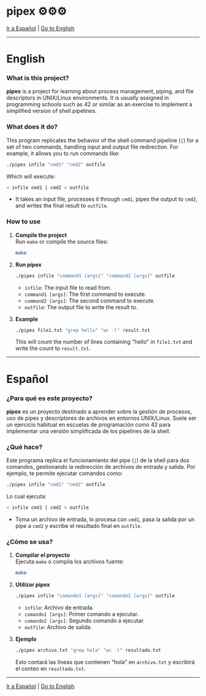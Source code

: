 # pipex ⚙️⚙️⚙️

[Ir a Español](#español) | [Go to English](#english)

---

# English

### What is this project?

**pipex** is a project for learning about process management, piping, and file descriptors in UNIX/Linux environments. It is usually assigned in programming schools such as 42 or similar as an exercise to implement a simplified version of shell pipelines.

### What does it do?

This program replicates the behavior of the shell command pipeline (`|`) for a set of two commands, handling input and output file redirection. For example, it allows you to run commands like:

```bash
./pipex infile "cmd1" "cmd2" outfile
```

Which will execute:

```bash
< infile cmd1 | cmd2 > outfile
```

- It takes an input file, processes it through `cmd1`, pipes the output to `cmd2`, and writes the final result to `outfile`.

### How to use

1. **Compile the project**  
   Run `make` or compile the source files:

   ```bash
   make
   ```

2. **Run pipex**

   ```bash
   ./pipex infile "command1 [args]" "command2 [args]" outfile
   ```

   - `infile`: The input file to read from.
   - `command1 [args]`: The first command to execute.
   - `command2 [args]`: The second command to execute.
   - `outfile`: The output file to write the result to.

3. **Example**

   ```bash
   ./pipex file1.txt "grep hello" "wc -l" result.txt
   ```

   This will count the number of lines containing "hello" in `file1.txt` and write the count to `result.txt`.

---

# Español

### ¿Para qué es este proyecto?

**pipex** es un proyecto destinado a aprender sobre la gestión de procesos, uso de pipes y descriptores de archivos en entornos UNIX/Linux. Suele ser un ejercicio habitual en escuelas de programación como 42 para implementar una versión simplificada de los pipelines de la shell.

### ¿Qué hace?

Este programa replica el funcionamiento del pipe (`|`) de la shell para dos comandos, gestionando la redirección de archivos de entrada y salida. Por ejemplo, te permite ejecutar comandos como:

```bash
./pipex infile "cmd1" "cmd2" outfile
```

Lo cual ejecuta:

```bash
< infile cmd1 | cmd2 > outfile
```

- Toma un archivo de entrada, lo procesa con `cmd1`, pasa la salida por un pipe a `cmd2` y escribe el resultado final en `outfile`.

### ¿Cómo se usa?

1. **Compilar el proyecto**  
   Ejecuta `make` o compila los archivos fuente:

   ```bash
   make
   ```

2. **Utilizar pipex**

   ```bash
   ./pipex infile "comando1 [args]" "comando2 [args]" outfile
   ```

   - `infile`: Archivo de entrada.
   - `comando1 [args]`: Primer comando a ejecutar.
   - `comando2 [args]`: Segundo comando a ejecutar.
   - `outfile`: Archivo de salida.

3. **Ejemplo**

   ```bash
   ./pipex archivo.txt "grep hola" "wc -l" resultado.txt
   ```

   Esto contará las líneas que contienen "hola" en `archivo.txt` y escribirá el conteo en `resultado.txt`.

---

[Ir a Español](#español) | [Go to English](#english)

